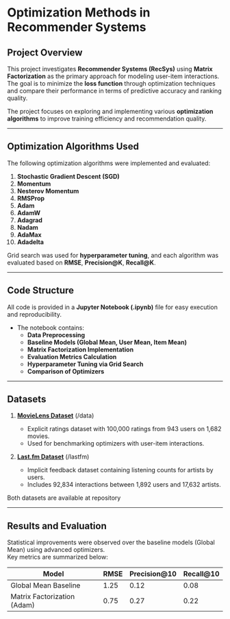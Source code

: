 # Optimization Methods in Recommender Systems

## Project Overview
This project investigates **Recommender Systems (RecSys)** using **Matrix Factorization** as the primary approach for modeling user-item interactions. The goal is to minimize the **loss function** through optimization techniques and compare their performance in terms of predictive accuracy and ranking quality.

The project focuses on exploring and implementing various **optimization algorithms** to improve training efficiency and recommendation quality.

---

## Optimization Algorithms Used
The following optimization algorithms were implemented and evaluated:
1. **Stochastic Gradient Descent (SGD)**
2. **Momentum**
3. **Nesterov Momentum**
4. **RMSProp**
5. **Adam**
6. **AdamW**
7. **Adagrad**
8. **Nadam**
9. **AdaMax**
10. **Adadelta**

Grid search was used for **hyperparameter tuning**, and each algorithm was evaluated based on **RMSE**, **Precision@K**, **Recall@K**.

---

## Code Structure
All code is provided in a **Jupyter Notebook (.ipynb)** file for easy execution and reproducibility.  
- The notebook contains:
  - **Data Preprocessing**
  - **Baseline Models (Global Mean, User Mean, Item Mean)**
  - **Matrix Factorization Implementation**
  - **Evaluation Metrics Calculation**
  - **Hyperparameter Tuning via Grid Search**
  - **Comparison of Optimizers**

---

## Datasets

1. **[MovieLens Dataset](https://grouplens.org/datasets/movielens/)** (/data)  
   - Explicit ratings dataset with 100,000 ratings from 943 users on 1,682 movies.
   - Used for benchmarking optimizers with user-item interactions.

2. **[Last.fm Dataset](http://millionsongdataset.com/lastfm/)** (/lastfm)
   - Implicit feedback dataset containing listening counts for artists by users.
   - Includes 92,834 interactions between 1,892 users and 17,632 artists.

Both datasets are available at repository

---

## Results and Evaluation
Statistical improvements were observed over the baseline models (Global Mean) using advanced optimizers.  
Key metrics are summarized below:

| Model                        | RMSE   | Precision@10 | Recall@10 |
|------------------------------|--------|--------------|-----------|
| Global Mean Baseline         | 1.25   | 0.12         | 0.08      |
| Matrix Factorization (Adam)  | 0.75   | 0.27         | 0.22      |


